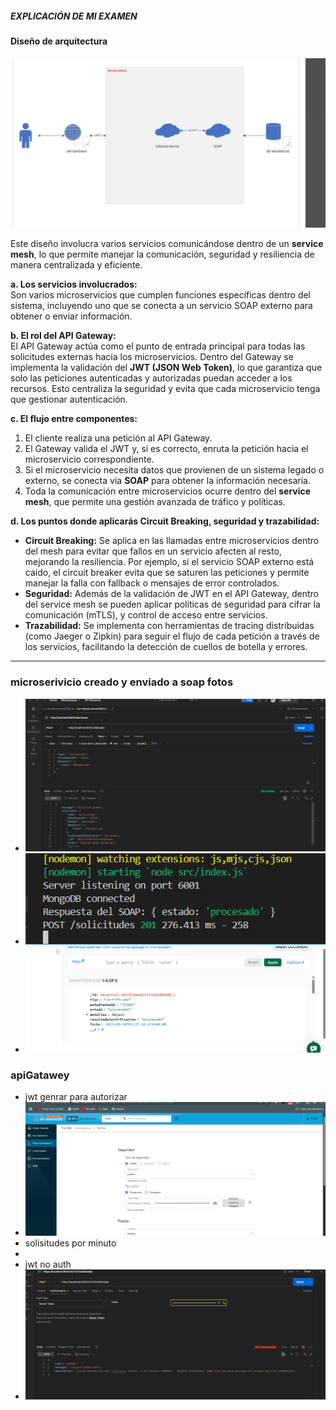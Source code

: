 ##### EXPLICACIÓN DE MI EXAMEN 

#### Diseño de arquitectura 

![arquitectura](/imagenes/Captura%20de%20pantalla%202025-05-28%20212226.png)

Este diseño involucra varios servicios comunicándose dentro de un **service mesh**, lo que permite manejar la comunicación, seguridad y resiliencia de manera centralizada y eficiente.

**a. Los servicios involucrados:**  
Son varios microservicios que cumplen funciones específicas dentro del sistema, incluyendo uno que se conecta a un servicio SOAP externo para obtener o enviar información.  

**b. El rol del API Gateway:**  
El API Gateway actúa como el punto de entrada principal para todas las solicitudes externas hacia los microservicios. Dentro del Gateway se implementa la validación del **JWT (JSON Web Token)**, lo que garantiza que solo las peticiones autenticadas y autorizadas puedan acceder a los recursos. Esto centraliza la seguridad y evita que cada microservicio tenga que gestionar autenticación.  

**c. El flujo entre componentes:**  
1. El cliente realiza una petición al API Gateway.  
2. El Gateway valida el JWT y, si es correcto, enruta la petición hacia el microservicio correspondiente.  
3. Si el microservicio necesita datos que provienen de un sistema legado o externo, se conecta vía **SOAP** para obtener la información necesaria.  
4. Toda la comunicación entre microservicios ocurre dentro del **service mesh**, que permite una gestión avanzada de tráfico y políticas.  

**d. Los puntos donde aplicarás Circuit Breaking, seguridad y trazabilidad:**  
- **Circuit Breaking:** Se aplica en las llamadas entre microservicios dentro del mesh para evitar que fallos en un servicio afecten al resto, mejorando la resiliencia. Por ejemplo, si el servicio SOAP externo está caído, el circuit breaker evita que se saturen las peticiones y permite manejar la falla con fallback o mensajes de error controlados.  
- **Seguridad:** Además de la validación de JWT en el API Gateway, dentro del service mesh se pueden aplicar políticas de seguridad para cifrar la comunicación (mTLS), y control de acceso entre servicios.  
- **Trazabilidad:** Se implementa con herramientas de tracing distribuidas (como Jaeger o Zipkin) para seguir el flujo de cada petición a través de los servicios, facilitando la detección de cuellos de botella y errores.  

---

### microserivicio creado y enviado a soap fotos 


- ![respuesta post](/imagenes/postamn%20pruebas.png)
- ![SOAP](/imagenes/conexion%20del%20soap.png)
- ![BD](/imagenes/subida%20del%20post%20base.png)

### apiGatawey 
- jwt genrar para autorizar 
- ![Genrar Jwt](/imagenes/jwt.png)
- solisitudes por minuto 
- 
- jwt no auth 
- ![Jwt no auth ](/imagenes/postamn%20no%20auth%20sin%20jwt.png)